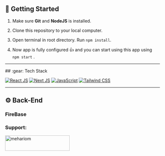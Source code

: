## :toolbox: Getting Started

1. Make sure **Git** and **NodeJS** is installed.

2. Clone this repository to your local computer.

3. Open terminal in root directory. Run `npm install`.

4. Now app is fully configured 👍 and you can start using this app using `npm start` .
<hr>
## :gear: Tech Stack

[![React JS](https://skillicons.dev/icons?i=react "React JS")](https://react.dev/ "React JS") [![Next JS](https://skillicons.dev/icons?i=next "Next JS")](https://nextjs.org/ "Next JS") [![JavaScript](https://skillicons.dev/icons?i=js "JavaScript")](https://developer.mozilla.org/en-US/docs/Web/JavaScript "JavaScript") [![Tailwind CSS](https://skillicons.dev/icons?i=tailwind "Tailwind CSS")](https://tailwindcss.com/ "Tailwind CSS") 
<hr>

## :gear: Back-End
<h3>FireBase</h3>


<h3 align="left">Support:</h3>
<p><a href="https://www.buymeacoffee.com/https://www.buymeacoffee.com/MeHariom"> <img align="left" src="https://cdn.buymeacoffee.com/buttons/v2/default-yellow.png" height="50" width="210" alt="mehariom" /></a></p><br><br>

